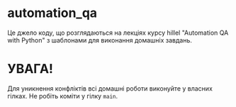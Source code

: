 # automation_qa
Це джело коду, що розглядаються на лекціях курсу hillel "Automation QA with Python" з шаблонами для виконання домашніх завдань.

# УВАГА!
Для уникнення конфліктів всі домашні роботи виконуйте у власних гілках.
Не робіть коміти у гілку `main`.